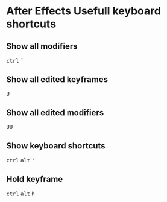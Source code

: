 <h1>After Effects Usefull keyboard shortcuts</h1>

<h2>Show all modifiers</h2>
<kbd>ctrl</kbd> <kbd>`</kbd>
<br>

<h2>Show all edited keyframes</h2>
<kbd>U</kbd> 
<br>

<h2>Show all edited modifiers</h2>
<kbd>U</kbd><kbd>U</kbd>
<br>

<h2>Show keyboard shortcuts</h2>
<kbd>ctrl</kbd> <kbd>alt</kbd> <kbd>'</kbd>
<br>

<h2>Hold keyframe</h2>
<kbd>ctrl</kbd> <kbd>alt</kbd> <kbd>h</kbd>
<br>
